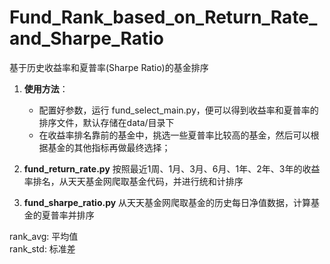 # Fund_Rank_based_on_Return_Rate_and_Sharpe_Ratio
基于历史收益率和夏普率(Sharpe Ratio)的基金排序

1. **使用方法**：
   - 配置好参数，运行 fund_select_main.py，便可以得到收益率和夏普率的排序文件，默认存储在data/目录下
   - 在收益率排名靠前的基金中，挑选一些夏普率比较高的基金，然后可以根据基金的其他指标再做最终选择；
   
   
2. **fund_return_rate.py**
   按照最近1周、1月、3月、6月、1年、2年、3年的收益率排名，从天天基金网爬取基金代码，并进行统和计排序

3. **fund_sharpe_ratio.py**
   从天天基金网爬取基金的历史每日净值数据，计算基金的夏普率并排序
   
   
rank_avg: 平均值  
rank_std: 标准差
